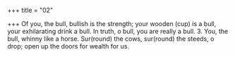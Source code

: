 +++
title = "02"

+++
Of you, the bull, bullish is the strength; your wooden (cup) is a bull, your  exhilarating drink a bull.
In truth, o bull, you are really a bull. 3. You, the bull, whinny like a horse. Sur(round) the cows, sur(round) the  steeds, o drop;
open up the doors for wealth for us.